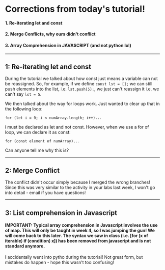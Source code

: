 
# Corrections from today's tutorial!

#### 1. Re-iterating let and const
#### 2. Merge Conflicts, why ours didn't conflict
#### 3. Array Comprehension in JAVASCRIPT (and not python lol)

-------------------------------------------------------------
## 1: Re-iterating let and const
During the tutorial we talked about how const just means a variable can not be reassigned. So,
for example, if we define `const lst = [];` we can still push elements into the list, i.e. `lst.push(5);`, we just can't
reassign it i.e. we can't say `lst = 5`.

We then talked about the way for loops work. Just wanted to clear up that in the following loop:

`for (let i = 0; i < numArray.length; i++)...`

i must be declared as let and not const. However, when we use a for of loop, we can declare it as const:

`for (const element of numArray)...`

Can anyone tell me why this is?

-------------------------------------------------------------

## 2: Merge Conflict

The conflict didn't occur simply because I merged the wrong branches! Since this was very similar to
the activity in your labs last week, I won't go into detail - email if you have questions!

-------------------------------------------------------------

## 3: List comprehension in Javascript

#### IMPORTANT: Typical array comprehension in Javascript involves the use of map. This will only be taught in week 4, so I was jumping the gun! We will come back to this later. The syntax we saw in class (i.e. [for (x of iterable) if (condition) x]) has been removed from javascript and is not standard anymore.

I accidentally went into pytho during the tutorial! Not great form, but mistakes do happen - hope this wasn't too confusing!
